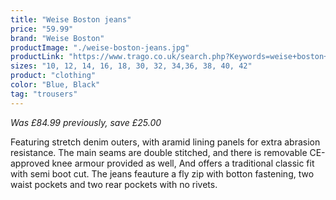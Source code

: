 ```yaml
---
title: "Weise Boston jeans"
price: "59.99"
brand: "Weise Boston"
productImage: "./weise-boston-jeans.jpg"
productLink: "https://www.trago.co.uk/search.php?Keywords=weise+boston+jeans&x=0&y=0"
sizes: "10, 12, 14, 16, 18, 30, 32, 34,36, 38, 40, 42"
product: "clothing"
color: "Blue, Black"
tag: "trousers"
---
```

*Was £84.99 previously, save £25.00*

Featuring stretch denim outers, with aramid lining panels for extra abrasion resistance. The main seams are double stitched, and there is removable CE-approved knee armour provided as well, And offers a traditional classic fit with semi boot cut. The jeans feauture a fly zip with botton fastening, two waist pockets and two rear pockets with no rivets.